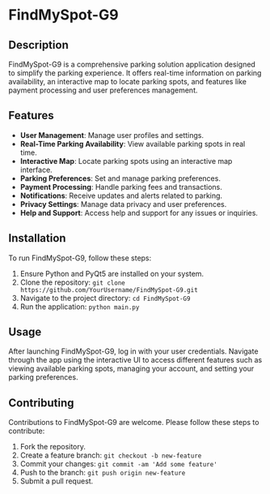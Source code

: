 # FindMySpot-G9

## Description
FindMySpot-G9 is a comprehensive parking solution application designed to simplify the parking experience. It offers real-time information on parking availability, an interactive map to locate parking spots, and features like payment processing and user preferences management.

## Features
- **User Management**: Manage user profiles and settings.
- **Real-Time Parking Availability**: View available parking spots in real time.
- **Interactive Map**: Locate parking spots using an interactive map interface.
- **Parking Preferences**: Set and manage parking preferences.
- **Payment Processing**: Handle parking fees and transactions.
- **Notifications**: Receive updates and alerts related to parking.
- **Privacy Settings**: Manage data privacy and user preferences.
- **Help and Support**: Access help and support for any issues or inquiries.

## Installation
To run FindMySpot-G9, follow these steps:
1. Ensure Python and PyQt5 are installed on your system.
2. Clone the repository: `git clone https://github.com/YourUsername/FindMySpot-G9.git`
3. Navigate to the project directory: `cd FindMySpot-G9`
4. Run the application: `python main.py`

## Usage
After launching FindMySpot-G9, log in with your user credentials. Navigate through the app using the interactive UI to access different features such as viewing available parking spots, managing your account, and setting your parking preferences.

## Contributing
Contributions to FindMySpot-G9 are welcome. Please follow these steps to contribute:
1. Fork the repository.
2. Create a feature branch: `git checkout -b new-feature`
3. Commit your changes: `git commit -am 'Add some feature'`
4. Push to the branch: `git push origin new-feature`
5. Submit a pull request.
